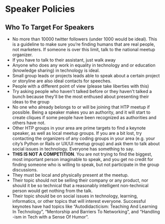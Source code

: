 # Speaker Policies

## Who To Target For Speakers

- No more than 10000 twitter followers (under 1000 would be ideal). This is a guideline to make sure you’re finding humans that are real people, not marketers. If someone is over this limit, talk to the national meetup organizer.
- If you have to talk to their assistant, just walk away
- Anyone who does any work in equality in technology and or education (knowledge sharing) in technology is ideal.
- Small group leads or projects leads able to speak about a certain project or storyline are also ideal contacts for speeches.
- People with a different point of view (please take liberties with this)
- Try asking people who haven't talked before or they haven't talked a bunch because they'll be the most enthused about presenting their ideas to the group
- No one who already belongs to or will be joining that HTP meetup if possible. Being a speaker makes you an authority, and it will start to create cliques if some people have been recognized as authorities and others have not.
- Other HTP groups in your area are prime targets to find a keynote speaker, as well as local meetup groups. If you are a bit lost, try contacting the organizers of any coding groups in your area (e.g. your city’s Python or Rails or UX/UI meetup group) and ask them to talk about social issues in technology. Everyone has something to say.
- __THIS IS NOT A COMPETITION__. You are not trying to find the biggest, most important person imaginable to speak, and you get no credit for finding someone who is willing to speak, but not participate in the group discussions. 
- They must be local and physically present at the meetup.
- Their topic should not be selling their company or any product, nor should it be so technical that a reasonably intelligent non-technical person would get nothing from the talk. 
- Their topic should be on social issues in technology, learning, informatics, or other topics that will interest everyone. Successful keynotes have had topics like “Autodidacticism: Teaching And Learning In Technology”, “Mentorship and Barriers To Networking”, and “Handling -ism in Tech with a Sense Of Humor”. 
